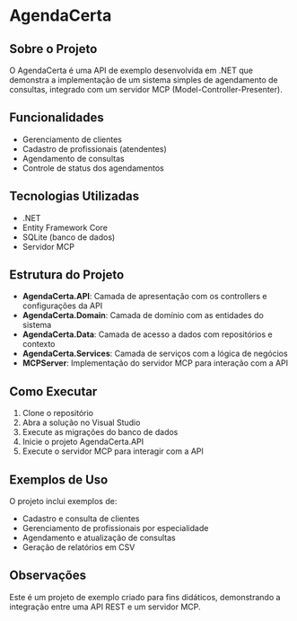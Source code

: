 # AgendaCerta

## Sobre o Projeto
O AgendaCerta é uma API de exemplo desenvolvida em .NET que demonstra a implementação de um sistema simples de agendamento de consultas, integrado com um servidor MCP (Model-Controller-Presenter).

## Funcionalidades
- Gerenciamento de clientes
- Cadastro de profissionais (atendentes)
- Agendamento de consultas
- Controle de status dos agendamentos

## Tecnologias Utilizadas
- .NET
- Entity Framework Core
- SQLite (banco de dados)
- Servidor MCP

## Estrutura do Projeto
- **AgendaCerta.API**: Camada de apresentação com os controllers e configurações da API
- **AgendaCerta.Domain**: Camada de domínio com as entidades do sistema
- **AgendaCerta.Data**: Camada de acesso a dados com repositórios e contexto
- **AgendaCerta.Services**: Camada de serviços com a lógica de negócios
- **MCPServer**: Implementação do servidor MCP para interação com a API

## Como Executar
1. Clone o repositório
2. Abra a solução no Visual Studio
3. Execute as migrações do banco de dados
4. Inicie o projeto AgendaCerta.API
5. Execute o servidor MCP para interagir com a API

## Exemplos de Uso
O projeto inclui exemplos de:
- Cadastro e consulta de clientes
- Gerenciamento de profissionais por especialidade
- Agendamento e atualização de consultas
- Geração de relatórios em CSV

## Observações
Este é um projeto de exemplo criado para fins didáticos, demonstrando a integração entre uma API REST e um servidor MCP.
